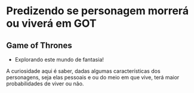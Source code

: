 # Predizendo se personagem morrerá ou viverá em GOT

## **Game of Thrones**
 - Explorando este mundo de fantasia!

A curiosidade aqui é saber, dadas algumas características dos personagens, seja elas pessoais e ou do meio em que vive, terá maior probabilidades de viver ou não.
